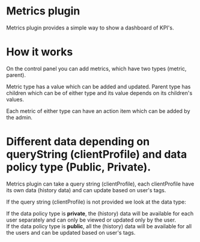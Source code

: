 # Metrics plugin
 Metrics plugin provides a simple way to show a dashboard of KPI's. 

# How it works
On the control panel you can add metrics, which have two types (metric, parent).

Metric type has a value which can be added and updated.
Parent type has children which can be of either type and its value depends on its children's values.

Each metric of either type can have an action item which can be added by the admin.

# Different data depending on queryString (clientProfile) and data policy type (Public, Private).
Metrics plugin can take a query string (clientProfile), each clientProfile have its own data (history data) and can update based on user's tags.  

If the query string (clientProfile) is not provided we look at the data type:

  If the data policy type is **private**, the (history) data will be available for each user separately and can only be viewed or updated only by the user.  
  If the data policy type is **public**, all the (history) data will be available for all the users and can be updated based on user's tags.  
    
